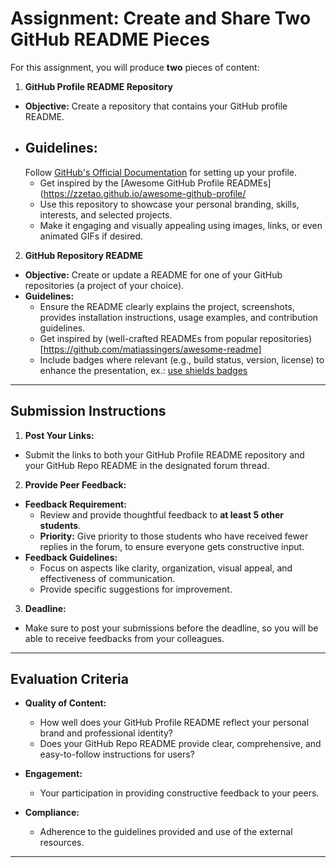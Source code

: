 # Assignment: Create and Share Two GitHub README Pieces

For this assignment, you will produce **two** pieces of content:

1. **GitHub Profile README Repository**
  - **Objective:** Create a repository that contains your GitHub profile README.
  - **Guidelines:**
    -
    Follow [GitHub's Official Documentation](https://docs.github.com/en/get-started/start-your-journey/setting-up-your-profile)
    for setting up your profile.
    - Get inspired by the [Awesome GitHub Profile READMEs](https://zzetao.github.io/awesome-github-profile/
    - Use this repository to showcase your personal branding, skills, interests, and selected projects.
    - Make it engaging and visually appealing using images, links, or even animated GIFs if desired.

2. **GitHub Repository README**
  - **Objective:** Create or update a README for one of your GitHub repositories (a project of your choice).
  - **Guidelines:**
    - Ensure the README clearly explains the project, screenshots, provides installation instructions, usage
      examples, and contribution guidelines.
    - Get inspired by (well-crafted READMEs from popular
      repositories)[https://github.com/matiassingers/awesome-readme]
    - Include badges where relevant (e.g., build status, version, license) to enhance the presentation,
      ex.: [use shields badges](https://shields.io/)

---

## Submission Instructions

1. **Post Your Links:**
  - Submit the links to both your GitHub Profile README repository and your GitHub Repo README in the designated forum
    thread.

2. **Provide Peer Feedback:**
  - **Feedback Requirement:**
    - Review and provide thoughtful feedback to **at least 5 other students**.
    - **Priority:** Give priority to those students who have received fewer replies in the forum, to ensure everyone
      gets constructive input.
  - **Feedback Guidelines:**
    - Focus on aspects like clarity, organization, visual appeal, and effectiveness of communication.
    - Provide specific suggestions for improvement.

3. **Deadline:**
  - Make sure to post your submissions before the deadline, so you will be able to receive feedbacks from your
    colleagues.

---

## Evaluation Criteria

- **Quality of Content:**
  - How well does your GitHub Profile README reflect your personal brand and professional identity?
  - Does your GitHub Repo README provide clear, comprehensive, and easy-to-follow instructions for users?

- **Engagement:**
  - Your participation in providing constructive feedback to your peers.

- **Compliance:**
  - Adherence to the guidelines provided and use of the external resources.

---


